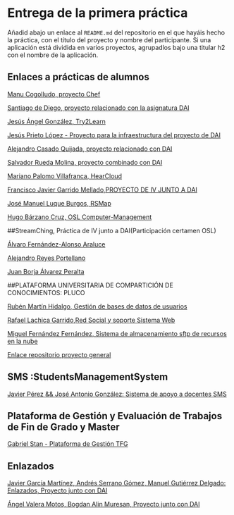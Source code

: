 # Entrega de la primera práctica

Añadid abajo un enlace al `README.md` del repositorio en el que hayáis hecho la práctica, con el título del proyecto y nombre del participante. Si una aplicación está dividida en varios proyectos, agrupadlos bajo una titular h2 con el nombre de la aplicación.

## Enlaces a prácticas de alumnos

[Manu Cogolludo, proyecto Chef](https://github.com/Makova/Proyecto-IV-2015-16)

[Santiago de Diego, proyecto relacionado con la asignatura DAI](https://github.com/santidediego/Proyecto-IV)

[Jesús Ángel González, Try2Learn](https://github.com/jesusgn90/Try-2-Learn)


[Jesús Prieto López - Proyecto para la infraestructura del proyecto de DAI](https://github.com/JesGor/Proyecto-IV-DAI)

[Alejandro Casado Quijada, proyecto relacionado con DAI](https://github.com/acasadoquijada/IV)

[Salvador Rueda Molina, proyecto combinado con DAI](https://github.com/srmf9/Proyecto-IV)

[Mariano Palomo Villafranca, HearCloud](https://github.com/mpvillafranca/IV-DAI_HearCloud)

[Francisco Javier Garrido Mellado,PROYECTO DE IV JUNTO A DAI](https://github.com/javiergarridomellado/IV_javiergarridomellado)


[José Manuel Luque Burgos, RSMap](http://luqueburgosjm.github.io/RSMap/)

[Hugo Bárzano Cruz, OSL Computer-Management](https://github.com/hugobarzano/osl-computer-management)

##StreamChing, Práctica de IV junto a DAI(Participación certamen OSL)

[Álvaro Fernández-Alonso Araluce](https://github.com/araluce/StreamChin-2015-2016)

[Alejandro Reyes Portellano](https://github.com/reyic/StreamChing-2015-16)

[Juan Borja Álvarez Peralta](https://github.com/0rfeo/StreamChing-2015-16)

##PLATAFORMA UNIVERSITARIA DE COMPARTICIÓN DE CONOCIMIENTOS: PLUCO

[Rubén Martín Hidalgo, Gestión de bases de datos de usuarios](https://github.com/romilgildo/IV-PLUCO-RMH/blob/master/README.md)

[Rafael Lachica Garrido,Red Social y soporte Sistema Web](https://github.com/rafaellg8/IV-PLUCO-RLG/blob/master/README.md)

[Miguel Fernández Fernández, Sistema de almacenamiento sftp de recursos en la nube](https://github.com/migueib17/IV-PLUCO-MFF)

[Enlace repositorio proyecto general](https://github.com/romilgildo/Proyecto-IV)

## SMS :StudentsManagementSystem

[Javier Pérez && José Antonio González: Sistema de apoyo a docentes SMS](https://github.com/ButterFlyDevs/StudentsManagementSystem/blob/master/README.md)

## Plataforma de Gestión y Evaluación de Trabajos de Fin de Grado y Master

[Gabriel Stan - Plataforma de Gestión TFG](https://github.com/gabriel-stan/gestion-tfg)

## Enlazados

[Javier García Martínez, Andrés Serrano Gómez, Manuel Gutiérrez Delgado: Enlazados, Proyecto junto con DAI](https://github.com/javiergama8/Proyecto-IV)


[Ángel Valera Motos, Bogdan Alin Muresan, Proyecto junto con DAI](https://github.com/ProyectoIV-DAI/ProyectoIV-Modulo-Principal.git)

